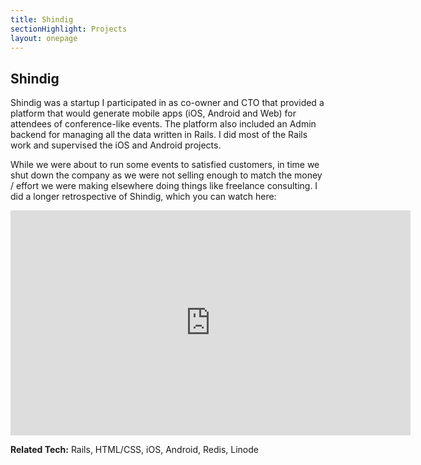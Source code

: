 ```yaml
---
title: Shindig
sectionHighlight: Projects
layout: onepage
---
```


## Shindig

Shindig was a startup I participated in as co-owner and CTO that provided a platform that would generate mobile apps (iOS, Android and Web) for attendees of conference-like events. The platform also included an Admin backend for managing all the data written in Rails. I did most of the Rails work and supervised the iOS and Android projects.

While we were about to run some events to satisfied customers, in time we shut down the company as we were not selling enough to match the money / effort we were making elsewhere doing things like freelance consulting. I did a longer retrospective of Shindig, which you can watch here:

<iframe src="https://player.vimeo.com/video/67895918" width="640" height="360" frameborder="0" allow="autoplay; fullscreen" allowfullscreen></iframe>

**Related Tech:** Rails, HTML/CSS, iOS, Android, Redis, Linode
